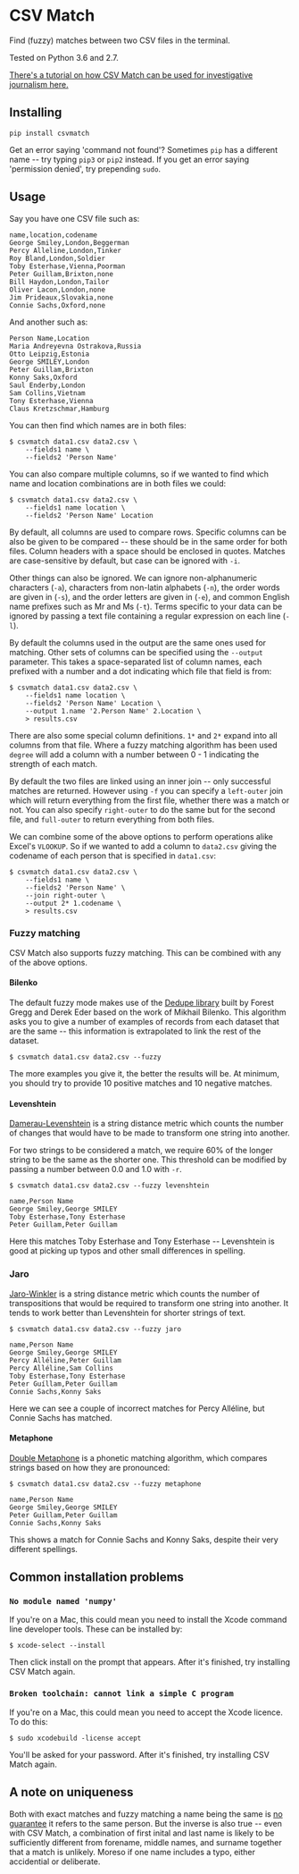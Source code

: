 CSV Match
=========

Find (fuzzy) matches between two CSV files in the terminal.

Tested on Python 3.6 and 2.7.

[There's a tutorial on how CSV Match can be used for investigative journalism here.](https://github.com/maxharlow/tutorials/tree/master/find-connections-with-fuzzy-matching)


Installing
----------

    pip install csvmatch

Get an error saying 'command not found'? Sometimes `pip` has a different name -- try typing `pip3` or `pip2` instead. If you get an error saying 'permission denied', try prepending `sudo`.

Usage
-----

Say you have one CSV file such as:

    name,location,codename
    George Smiley,London,Beggerman
    Percy Alleline,London,Tinker
    Roy Bland,London,Soldier
    Toby Esterhase,Vienna,Poorman
    Peter Guillam,Brixton,none
    Bill Haydon,London,Tailor
    Oliver Lacon,London,none
    Jim Prideaux,Slovakia,none
    Connie Sachs,Oxford,none

And another such as:

    Person Name,Location
    Maria Andreyevna Ostrakova,Russia
    Otto Leipzig,Estonia
    George SMILEY,London
    Peter Guillam,Brixton
    Konny Saks,Oxford
    Saul Enderby,London
    Sam Collins,Vietnam
    Tony Esterhase,Vienna
    Claus Kretzschmar,Hamburg

You can then find which names are in both files:

    $ csvmatch data1.csv data2.csv \
        --fields1 name \
        --fields2 'Person Name'

You can also compare multiple columns, so if we wanted to find which name and location combinations are in both files we could:

    $ csvmatch data1.csv data2.csv \
        --fields1 name location \
        --fields2 'Person Name' Location

By default, all columns are used to compare rows. Specific columns can be also be given to be compared -- these should be in the same order for both files. Column headers with a space should be enclosed in quotes. Matches are case-sensitive by default, but case can be ignored with `-i`.

Other things can also be ignored. We can ignore non-alphanumeric characters (`-a`), characters from non-latin alphabets (`-n`), the order words are given in (`-s`), and the order letters are given in (`-e`), and common English name prefixes such as Mr and Ms (`-t`). Terms specific to your data can be ignored by passing a text file containing a regular expression on each line (`-l`).

By default the columns used in the output are the same ones used for matching. Other sets of columns can be specified using the `--output` parameter. This takes a space-separated list of column names, each prefixed with a number and a dot indicating which file that field is from:

    $ csvmatch data1.csv data2.csv \
        --fields1 name location \
        --fields2 'Person Name' Location \
        --output 1.name '2.Person Name' 2.Location \
        > results.csv

There are also some special column definitions. `1*` and `2*` expand into all columns from that file. Where a fuzzy matching algorithm has been used `degree` will add a column with a number between 0 - 1 indicating the strength of each match.

By default the two files are linked using an inner join -- only successful matches are returned. However using `-f` you can specify a `left-outer` join which will return everything from the first file, whether there was a match or not. You can also specify `right-outer` to do the same but for the second file, and `full-outer` to return everything from both files.

We can combine some of the above options to perform operations alike Excel's `VLOOKUP`. So if we wanted to add a column to `data2.csv` giving the codename of each person that is specified in `data1.csv`:

    $ csvmatch data1.csv data2.csv \
        --fields1 name \
        --fields2 'Person Name' \
        --join right-outer \
        --output 2* 1.codename \
        > results.csv

### Fuzzy matching

CSV Match also supports fuzzy matching. This can be combined with any of the above options.

#### Bilenko

The default fuzzy mode makes use of the [Dedupe library](https://github.com/dedupeio/dedupe) built by Forest Gregg and Derek Eder based on the work of Mikhail Bilenko. This algorithm asks you to give a number of examples of records from each dataset that are the same -- this information is extrapolated to link the rest of the dataset.

    $ csvmatch data1.csv data2.csv --fuzzy

The more examples you give it, the better the results will be. At minimum, you should try to provide 10 positive matches and 10 negative matches.

#### Levenshtein

[Damerau-Levenshtein](https://en.wikipedia.org/wiki/Damerau–Levenshtein_distance) is a string distance metric which counts the number of changes that would have to be made to transform one string into another.

For two strings to be considered a match, we require 60% of the longer string to be the same as the shorter one. This threshold can be modified by passing a number between 0.0 and 1.0 with `-r`.

    $ csvmatch data1.csv data2.csv --fuzzy levenshtein

    name,Person Name
    George Smiley,George SMILEY
    Toby Esterhase,Tony Esterhase
    Peter Guillam,Peter Guillam

Here this matches Toby Esterhase and Tony Esterhase -- Levenshtein is good at picking up typos and other small differences in spelling.

### Jaro

[Jaro-Winkler](https://en.wikipedia.org/wiki/Jaro–Winkler_distance) is a string distance metric which counts the number of transpositions that would be required to transform one string into another. It tends to work better than Levenshtein for shorter strings of text.

    $ csvmatch data1.csv data2.csv --fuzzy jaro

    name,Person Name
    George Smiley,George SMILEY
    Percy Alléline,Peter Guillam
    Percy Alléline,Sam Collins
    Toby Esterhase,Tony Esterhase
    Peter Guíllam,Peter Guillam
    Connie Sachs,Konny Saks

Here we can see a couple of incorrect matches for Percy Alléline, but Connie Sachs has matched.

#### Metaphone

[Double Metaphone](https://en.wikipedia.org/wiki/Metaphone#Double_Metaphone) is a phonetic matching algorithm, which compares strings based on how they are pronounced:

    $ csvmatch data1.csv data2.csv --fuzzy metaphone

    name,Person Name
    George Smiley,George SMILEY
    Peter Guillam,Peter Guillam
    Connie Sachs,Konny Saks

This shows a match for Connie Sachs and Konny Saks, despite their very different spellings.


Common installation problems
----------------------------

### `No module named 'numpy'`

If you're on a Mac, this could mean you need to install the Xcode command line developer tools. These can be installed by:

    $ xcode-select --install

Then click install on the prompt that appears. After it's finished, try installing CSV Match again.

### `Broken toolchain: cannot link a simple C program`

If you're on a Mac, this could mean you need to accept the Xcode licence. To do this:

    $ sudo xcodebuild -license accept

You'll be asked for your password. After it's finished, try installing CSV Match again.


A note on uniqueness
--------------------

Both with exact matches and fuzzy matching a name being the same is [no guarantee](https://en.wikipedia.org/wiki/List_of_most_popular_given_names) it refers to the same person. But the inverse is also true -- even with CSV Match, a combination of first inital and last name is likely to be sufficiently different from forename, middle names, and surname together that a match is unlikely. Moreso if one name includes a typo, either accidential or deliberate.
